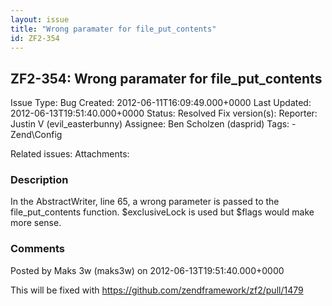 ```yaml
---
layout: issue
title: "Wrong paramater for file_put_contents"
id: ZF2-354
---
```


ZF2-354: Wrong paramater for file\_put\_contents
------------------------------------------------

 Issue Type: Bug Created: 2012-06-11T16:09:49.000+0000 Last Updated: 2012-06-13T19:51:40.000+0000 Status: Resolved Fix version(s): 
 Reporter:  Justin V (evil\_easterbunny)  Assignee:  Ben Scholzen (dasprid)  Tags: - Zend\\Config
 
 Related issues: 
 Attachments: 
### Description

In the AbstractWriter, line 65, a wrong parameter is passed to the file\_put\_contents function. $exclusiveLock is used but $flags would make more sense.

 

 

### Comments

Posted by Maks 3w (maks3w) on 2012-06-13T19:51:40.000+0000

This will be fixed with <https://github.com/zendframework/zf2/pull/1479>

 

 